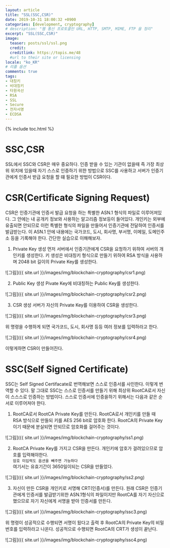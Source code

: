 ```yaml
---
layout: article
title: "SSL(SSC,CSR)"
date: 2019-10-31 18:00:32 +0900
categories: [development, cryptography]
# description: "웹 통신 프로토콜인 URL, HTTP, SMTP, MIME, FTP 을 정리"
excerpt: "SSL(SSC,CSR)"
image:
  teaser: posts/ssl/ssl.png
  credit: 
  creditlink: https://topis.me/48
  #url to their site or licensing
locale: "ko_KR"
# 리플 옵션
comments: true
tags:
- 대칭키
- 비대칭키
- 타원곡선
- RSA
- SSL
- Secure
- 전자서명
- ECDSA
---
```

{% include toc.html %}

# SSC,CSR
SSL에서 SSC와 CSR은 매우 중요하다. 인증 받을 수 있는 기관이 없을때 즉 가장 최상위 위치에 있을때 자기 스스로 인증하기 위한 방법으로 SSC를 사용하고 서버가 인증기관에게 인증서 받급 요청을 할 떄 필요한 방법이 CSR이다.


# CSR(Certificate Signing Request)
CSR은 인증기관에 인증서 발급 요청을 하는 특별한 ASN.1 형식의 파일로 이루어져있다. 그 안에는 내 공개키 정보와 사용하는 알고리즘 정보등이 들어있다. 개인키는 외부에 유출되면 안되므로 이런 특별한 형식의 파일을 만들어서 인증기관에 전달하여 인증서를 발급받는다. 이 ASN.1 안에 내용에는 국가코드, 도시, 회사명, 부서명, 이메일, 도메인주소 등을 기록해야 한다. 간단한 실습으로 이해해보자.  



1. Private Key 생성
먼저 서버에서 인증기관에게 CSR을 요청하기 위하여 서버의 개인키를 생성한다. 키 생성은 비대칭키 형식으로 만들기 위하여 RSA 방식을 사용하며 2048 bit 길이의 Private Key를 생성한다.

![그림]({{ site.url }}/images/img/blockchain-cryptography/csr1.png)
  

2. Public Key 생성
Pivate Key에 비대칭하는 Public Key를 생성한다.


![그림]({{ site.url }}/images/img/blockchain-cryptography/csr2.png)

3. CSR 생성
서버가 자신의 Private Key를 이용하여 CSR을 생성한다.


![그림]({{ site.url }}/images/img/blockchain-cryptography/csr3.png)

위 명령을 수행하게 되면 국가코드, 도시, 회사명 등등 여러 정보를 입력하라고 한다.


![그림]({{ site.url }}/images/img/blockchain-cryptography/csr4.png)  

이렇게하면 CSR이 만들어진다.




# SSC(Self Signed Certificate)
SSC는 Self Signed Certifacate로 번역해보면 스스로 인증서를 사인한다.  이렇게 번역할 수 있다. 말 그대로 SSC는 스스로 인증서를 만들기 위해 최상위 RootCA로서 자신이 스스스로 인증하는 방법이다. 스스로 인증서에 인증을하기 위해서는 다음과 같은 순서로 이루어져야 한다.

1. RootCA로서 RootCA Private Key를 만든다.
RootCA로서 개인키를 만들 때 RSA 방식으로 만들되 키를 AES 256 bit로 암호화 한다. RootCA의 Private Key이기 때문에 분실되면 안되므로 암호화를 걸어주는 것이다.


![그림]({{ site.url }}/images/img/blockchain-cryptography/ss1.png) 


2. RootCA Private Key를 가지고 CSR을 만든다.
개인키에 암호가 걸려있으므로 암호를 입력해야한다.  
`암호 미입력도 옵션을 빼주면 가능하다`  
여기서는 유효기간이 3650일이되는 CSR을 만들었다.

![그림]({{ site.url }}/images/img/blockchain-cryptography/ss2.png) 


3. 자신이 만든 CSR을 개인키로 서명해 CRT(인증서)를 만든다.
원래 CSR은 인증기관에게 인증서를 발급받기위한 ASN.1형식의 파일이지만 RootCA를 자기 자신으로 했으므로 자기 자신에게 서명을 받아 인증서를 만든다.

![그림]({{ site.url }}/images/img/blockchain-cryptography/ssc3.png)

위 명령이 성공적으로 수행되면 서명이 됬다고 출력 후 RootCA의 Private Key의 비밀번호를 입력하라고 나온다. 성공적으로 수행되면 RootCA의 CRT가 생성이 끝난다.

![그림]({{ site.url }}/images/img/blockchain-cryptography/ssc4.png) 